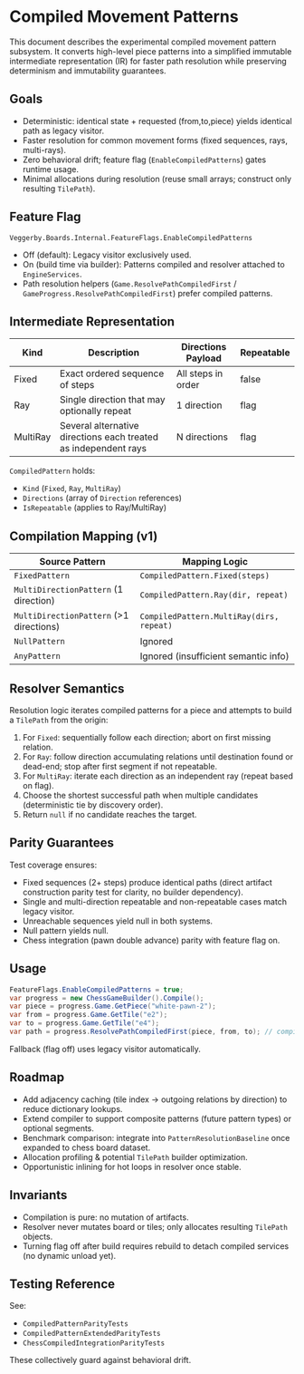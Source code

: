 # Compiled Movement Patterns

This document describes the experimental compiled movement pattern subsystem. It converts high-level piece
patterns into a simplified immutable intermediate representation (IR) for faster path resolution while preserving
determinism and immutability guarantees.

## Goals

- Deterministic: identical state + requested (from,to,piece) yields identical path as legacy visitor.
- Faster resolution for common movement forms (fixed sequences, rays, multi-rays).
- Zero behavioral drift; feature flag (`EnableCompiledPatterns`) gates runtime usage.
- Minimal allocations during resolution (reuse small arrays; construct only resulting `TilePath`).

## Feature Flag

`Veggerby.Boards.Internal.FeatureFlags.EnableCompiledPatterns`

- Off (default): Legacy visitor exclusively used.
- On (build time via builder): Patterns compiled and resolver attached to `EngineServices`.
- Path resolution helpers (`Game.ResolvePathCompiledFirst` / `GameProgress.ResolvePathCompiledFirst`) prefer compiled patterns.

## Intermediate Representation

| Kind      | Description | Directions Payload | Repeatable |
|-----------|-------------|--------------------|------------|
| Fixed     | Exact ordered sequence of steps | All steps in order | false |
| Ray       | Single direction that may optionally repeat | 1 direction | flag |
| MultiRay  | Several alternative directions each treated as independent rays | N directions | flag |

`CompiledPattern` holds:

- `Kind` (`Fixed`, `Ray`, `MultiRay`)
- `Directions` (array of `Direction` references)
- `IsRepeatable` (applies to Ray/MultiRay)

## Compilation Mapping (v1)

| Source Pattern            | Mapping Logic |
|---------------------------|---------------|
| `FixedPattern`            | `CompiledPattern.Fixed(steps)` |
| `MultiDirectionPattern` (1 direction) | `CompiledPattern.Ray(dir, repeat)` |
| `MultiDirectionPattern` (>1 directions) | `CompiledPattern.MultiRay(dirs, repeat)` |
| `NullPattern`             | Ignored |
| `AnyPattern`              | Ignored (insufficient semantic info) |

## Resolver Semantics

Resolution logic iterates compiled patterns for a piece and attempts to build a `TilePath` from the origin:

1. For `Fixed`: sequentially follow each direction; abort on first missing relation.
2. For `Ray`: follow direction accumulating relations until destination found or dead-end; stop after first segment if not repeatable.
3. For `MultiRay`: iterate each direction as an independent ray (repeat based on flag).
4. Choose the shortest successful path when multiple candidates (deterministic tie by discovery order).
5. Return `null` if no candidate reaches the target.

## Parity Guarantees

Test coverage ensures:

- Fixed sequences (2+ steps) produce identical paths (direct artifact construction parity test for clarity, no builder dependency).
- Single and multi-direction repeatable and non-repeatable cases match legacy visitor.
- Unreachable sequences yield null in both systems.
- Null pattern yields null.
- Chess integration (pawn double advance) parity with feature flag on.

## Usage

```csharp
FeatureFlags.EnableCompiledPatterns = true;
var progress = new ChessGameBuilder().Compile();
var piece = progress.Game.GetPiece("white-pawn-2");
var from = progress.Game.GetTile("e2");
var to = progress.Game.GetTile("e4");
var path = progress.ResolvePathCompiledFirst(piece, from, to); // compiled path
```

Fallback (flag off) uses legacy visitor automatically.

## Roadmap

- Add adjacency caching (tile index → outgoing relations by direction) to reduce dictionary lookups.
- Extend compiler to support composite patterns (future pattern types) or optional segments.
- Benchmark comparison: integrate into `PatternResolutionBaseline` once expanded to chess board dataset.
- Allocation profiling & potential `TilePath` builder optimization.
- Opportunistic inlining for hot loops in resolver once stable.

## Invariants

- Compilation is pure: no mutation of artifacts.
- Resolver never mutates board or tiles; only allocates resulting `TilePath` objects.
- Turning flag off after build requires rebuild to detach compiled services (no dynamic unload yet).

## Testing Reference

See:

- `CompiledPatternParityTests`
- `CompiledPatternExtendedParityTests`
- `ChessCompiledIntegrationParityTests`

These collectively guard against behavioral drift.

